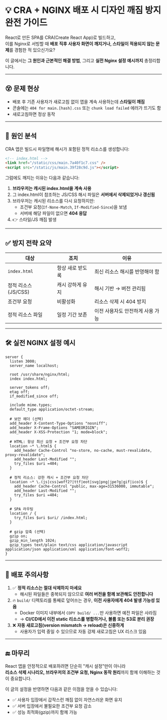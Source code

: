 # 💡 CRA + NGINX 배포 시 디자인 깨짐 방지 완전 가이드

React로 만든 SPA를 CRA(Create React App)로 빌드하고,  
이를 Nginx로 서빙할 때 **배포 직후 사용자 화면이 깨지거나, 스타일이 적용되지 않는 문제**를 경험한 적 있으신가요?

이 글에서는 **그 원인과 근본적인 해결 방법**, 그리고 **실전 Nginx 설정 예시까지** 총정리합니다.

---

## 😵 문제 현상

- 배포 후 기존 사용자가 새로고침 없이 앱을 계속 사용하는데 **스타일이 깨짐**
- 콘솔에는 `404 for main.[hash].css` 또는 `chunk load failed` 에러가 뜨기도 함
- 새로고침하면 정상 동작

---

## 🧨 원인 분석

CRA 앱은 빌드시 파일명에 해시가 포함된 정적 리소스를 생성합니다:

```html
<!-- index.html -->
<link href="/static/css/main.7a40f1c7.css" />
<script src="/static/js/main.39f28c9d.js"></script>
```

그럼에도 깨지는 이유는 다음과 같습니다:

1. **브라우저는 캐시된 index.html을 계속 사용**
2. 그 index.html이 참조하는 JS/CSS 해시 파일은 **서버에서 삭제되었거나 갱신됨**
3. 브라우저는 캐시된 리소스를 다시 요청하지만:
   - 조건부 요청(`If-None-Match`, `If-Modified-Since`)을 보냄
   - 서버에 해당 파일이 없으면 **404 응답**
4. 👉 스타일/JS 깨짐 발생

---

## ✅ 방지 전략 요약

| 대상 | 조치 | 이유 |
|------|------|------|
| `index.html` | 항상 새로 받도록 | 최신 리소스 해시를 반영해야 함 |
| 정적 리소스(JS/CSS) | 캐시 강하게 유지 | 해시 기반 → 버전 관리됨 |
| 조건부 요청 | 비활성화 | 리소스 삭제 시 404 방지 |
| 정적 리소스 파일 | 일정 기간 보존 | 이전 사용자도 안전하게 사용 가능 |

---

## 🛠 실전 NGINX 설정 예시

```nginx
server {
  listen 3000;
  server_name localhost;

  root /usr/share/nginx/html;
  index index.html;

  server_tokens off;
  etag off;
  if_modified_since off;

  include mime.types;
  default_type application/octet-stream;

  # 보안 헤더 (선택)
  add_header X-Content-Type-Options "nosniff";
  add_header X-Frame-Options "SAMEORIGIN";
  add_header X-XSS-Protection "1; mode=block";

  # HTML: 항상 최신 요청 + 조건부 요청 차단
  location ~* \.html$ {
    add_header Cache-Control "no-store, no-cache, must-revalidate, proxy-revalidate";
    add_header Last-Modified "";
    try_files $uri =404;
  }

  # 정적 리소스: 강한 캐시 + 조건부 요청 차단
  location ~* \.(js|css|woff2?|ttf|eot|svg|png|jpe?g|gif|ico)$ {
    add_header Cache-Control "public, max-age=31536000, immutable";
    add_header Last-Modified "";
    try_files $uri =404;
  }

  # SPA 라우팅
  location / {
    try_files $uri $uri/ /index.html;
  }

  # gzip 압축 (선택)
  gzip on;
  gzip_min_length 1024;
  gzip_types text/plain text/css application/javascript application/json application/xml application/font-woff2;
}
```

---

## 🧪 배포 주의사항

1. ✅ **정적 리소스는 절대 삭제하지 마세요**
   - 해시된 파일들은 중복되지 않으므로 **여러 버전을 함께 보관해도 안전합니다**
2. 🔥 `build/` 디렉토리를 통째로 덮어쓰는 경우, **이전 사용자에게 404 발생 가능성 있음**
   - Docker 이미지 내부에서 `COPY build/ ...`만 사용하면 예전 파일은 사라짐
   - → **CI/CD에서 이전 static 리소스를 병합하거나, 볼륨 또는 S3로 분리 권장**
3. ❌ **자동 새로고침(version mismatch → reload)은 신중하게**
   - 사용자가 입력 중일 수 있으므로 자동 강제 새로고침은 UX 리스크 있음

---

## 🔚 마무리

React 앱을 안정적으로 배포하려면 단순히 "캐시 설정"만이 아니라  
**리소스 삭제 시나리오, 브라우저의 조건부 요청, Nginx 동작 원리**까지 함께 이해하는 것이 중요합니다.

이 글의 설정을 반영하면 다음과 같은 이점을 얻을 수 있습니다:

- ✅ 사용자 입장에서 갑작스런 깨짐 없이 자연스러운 화면 유지
- ✅ 서버 입장에서 불필요한 조건부 요청 감소
- ✅ 성능 최적화(gzip)까지 함께 가능

